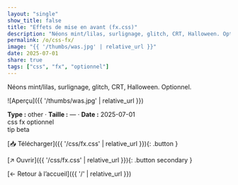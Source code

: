 ```yaml
---
layout: "single"
show_title: false
title: "Effets de mise en avant (fx.css)"
description: "Néons mint/lilas, surlignage, glitch, CRT, Halloween. Optionnel."
permalink: /o/css-fx/
image: "{{ '/thumbs/was.jpg' | relative_url }}"
date: 2025-07-01
share: true
tags: ["css", "fx", "optionnel"]
---
```



Néons mint/lilas, surlignage, glitch, CRT, Halloween. Optionnel.

![Aperçu]({{ '/thumbs/was.jpg' | relative_url }})

<div class="info-box"><strong>Type :</strong> other · <strong>Taille :</strong> — · <strong>Date :</strong> 2025-07-01</div>

<div class="tags"><span class="tag">css</span> <span class="tag">fx</span> <span class="tag">optionnel</span></div>

<div class="badges"><span class="badge">tip</span> <span class="badge">beta</span></div>

[📥 Télécharger]({{ '/css/fx.css' | relative_url }}){: .button }

[↗ Ouvrir]({{ '/css/fx.css' | relative_url }}){: .button secondary }

[← Retour à l’accueil]({{ '/' | relative_url }})
